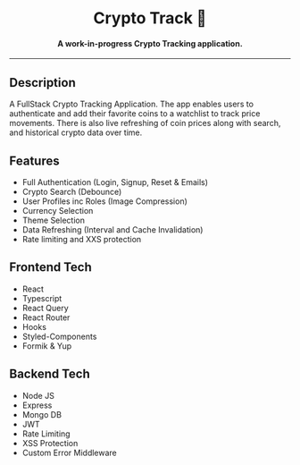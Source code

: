 <div>
  <h1 align="center">Crypto Track 🚀</h1>
  <h4 align="center">A work-in-progress Crypto Tracking application.</h4>


<hr />

## Description

A FullStack Crypto Tracking Application. The app enables users to authenticate and add their favorite coins to a watchlist to track price movements. There is also live refreshing of coin prices along with search, and historical crypto data over time.

## Features 
- Full Authentication (Login, Signup, Reset & Emails)
- Crypto Search (Debounce)
- User Profiles inc Roles (Image Compression)
- Currency Selection
- Theme Selection
- Data Refreshing (Interval and Cache Invalidation)
- Rate limiting and XXS protection

## Frontend Tech

- React
- Typescript
- React Query
- React Router
- Hooks
- Styled-Components
- Formik & Yup

## Backend Tech

- Node JS
- Express
- Mongo DB
- JWT
- Rate Limiting
- XSS Protection
- Custom Error Middleware